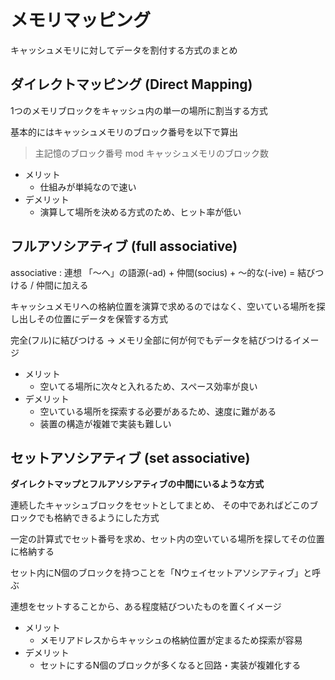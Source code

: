 # メモリマッピング

キャッシュメモリに対してデータを割付する方式のまとめ

## ダイレクトマッピング (Direct Mapping)

1つのメモリブロックをキャッシュ内の単一の場所に割当する方式

基本的にはキャッシュメモリのブロック番号を以下で算出
> 主記憶のブロック番号 mod キャッシュメモリのブロック数

- メリット
  - 仕組みが単純なので速い
- デメリット
  - 演算して場所を決める方式のため、ヒット率が低い

## フルアソシアティブ (full associative)

associative : 連想
「～へ」の語源(-ad) + 仲間(socius) + ～的な(-ive) = 結びつける / 仲間に加える 

キャッシュメモリへの格納位置を演算で求めるのではなく、空いている場所を探し出しその位置にデータを保管する方式

完全(フル)に結びつける -> メモリ全部に何が何でもデータを結びつけるイメージ 

- メリット
  - 空いてる場所に次々と入れるため、スペース効率が良い
- デメリット
  - 空いている場所を探索する必要があるため、速度に難がある
  - 装置の構造が複雑で実装も難しい

## セットアソシアティブ (set associative)

**ダイレクトマップとフルアソシアティブの中間にいるような方式**

連続したキャッシュブロックをセットとしてまとめ、
その中であればどこのブロックでも格納できるようにした方式

一定の計算式でセット番号を求め、セット内の空いている場所を探してその位置に格納する

セット内にN個のブロックを持つことを「Nウェイセットアソシアティブ」と呼ぶ

連想をセットすることから、ある程度結びついたものを置くイメージ

- メリット
  - メモリアドレスからキャッシュの格納位置が定まるため探索が容易
- デメリット
  - セットにするN個のブロックが多くなると回路・実装が複雑化する
